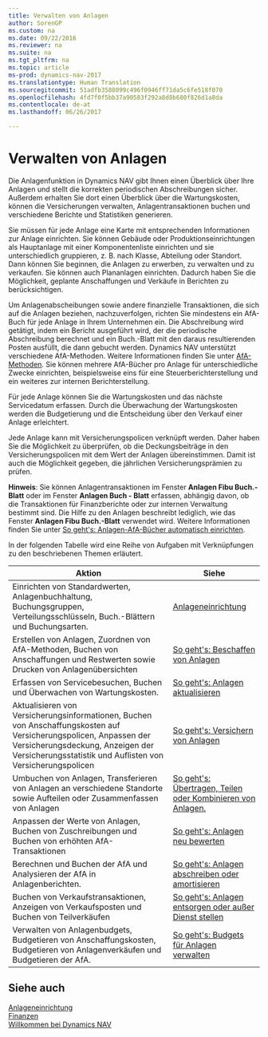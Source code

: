```yaml
---
title: Verwalten von Anlagen
author: SorenGP
ms.custom: na
ms.date: 09/22/2016
ms.reviewer: na
ms.suite: na
ms.tgt_pltfrm: na
ms.topic: article
ms-prod: dynamics-nav-2017
ms.translationtype: Human Translation
ms.sourcegitcommit: 51adfb3588099c496f0946ff71da5c6fe518f070
ms.openlocfilehash: 4fd7f0f5bb37a90583f292a8d8b680f826d1a8da
ms.contentlocale: de-at
ms.lasthandoff: 06/26/2017

---
```


# <a name="manage-fixed-assets"></a>Verwalten von Anlagen
Die Anlagenfunktion in Dynamics NAV gibt Ihnen einen Überblick über Ihre Anlagen und stellt die korrekten periodischen Abschreibungen sicher. Außerdem erhalten Sie dort einen Überblick über die Wartungskosten, können die Versicherungen verwalten, Anlagentransaktionen buchen und verschiedene Berichte und Statistiken generieren.

Sie müssen für jede Anlage eine Karte mit entsprechenden Informationen zur Anlage einrichten. Sie können Gebäude oder Produktionseinrichtungen als Hauptanlage mit einer Komponentenliste einrichten und sie unterschiedlich gruppieren, z. B. nach Klasse, Abteilung oder Standort. Dann können Sie beginnen, die Anlagen zu erwerben, zu verwalten und zu verkaufen. Sie können auch Plananlagen einrichten. Dadurch haben Sie die Möglichkeit, geplante Anschaffungen und Verkäufe in Berichten zu berücksichtigen.

Um Anlagenabscheibungen sowie andere finanzielle Transaktionen, die sich auf die Anlagen beziehen, nachzuverfolgen, richten Sie mindestens ein AfA-Buch für jede Anlage in Ihrem Unternehmen ein. Die Abschreibung wird getätigt, indem ein Bericht ausgeführt wird, der die periodische Abschreibung berechnet und ein Buch.-Blatt mit den daraus resultierenden Posten ausfüllt, die dann gebucht werden. Dynamics NAV unterstützt verschiedene AfA-Methoden. Weitere Informationen finden Sie unter [AfA-Methoden](fa-depreciation-methods.md). Sie können mehrere AfA-Bücher pro Anlage für unterschiedliche Zwecke einrichten, beispielsweise eins für eine Steuerberichterstellung und ein weiteres zur internen Berichterstellung.

Für jede Anlage können Sie die Wartungskosten und das nächste Servicedatum erfassen. Durch die Überwachung der Wartungskosten werden die Budgetierung und die Entscheidung über den Verkauf einer Anlage erleichtert.

Jede Anlage kann mit Versicherungspolicen verknüpft werden. Daher haben Sie die Möglichkeit zu überprüfen, ob die Deckungsbeiträge in den Versicherungspolicen mit dem Wert der Anlagen übereinstimmen. Damit ist auch die Möglichkeit gegeben, die jährlichen Versicherungsprämien zu prüfen.

**Hinweis**: Sie können Anlagentransaktionen im Fenster **Anlagen Fibu Buch.-Blatt** oder im Fenster **Anlagen Buch - Blatt** erfassen, abhängig davon, ob die Transaktionen für Finanzberichte oder zur internen Verwaltung bestimmt sind. Die Hilfe zu den Anlagen beschreibt lediglich, wie das Fenster **Anlagen Fibu Buch.-Blatt** verwendet wird. Weitere Informationen finden Sie unter [So geht's: Anlagen-AfA-Bücher automatisch einrichten](fa-how-setup-depreciation.md).

In der folgenden Tabelle wird eine Reihe von Aufgaben mit Verknüpfungen zu den beschriebenen Themen erläutert.

| Aktion | Siehe |
|----|-----|
|Einrichten von Standardwerten, Anlagenbuchhaltung, Buchungsgruppen, Verteilungsschlüsseln, Buch.-Blättern und Buchungsarten.|[Anlageneinrichtung](fa-setup.md)|
|Erstellen von Anlagen, Zuordnen von AfA-Methoden, Buchen von Anschaffungen und Restwerten sowie Drucken von Anlagenübersichten|[So geht's: Beschaffen von Anlagen](fa-how-acquire.md)|
|Erfassen von Servicebesuchen, Buchen und Überwachen von Wartungskosten.|[So geht's: Anlagen aktualisieren](fa-how-maintain.md)|
|Aktualisieren von Versicherungsinformationen, Buchen von Anschaffungskosten auf Versicherungspolicen, Anpassen der Versicherungsdeckung, Anzeigen der Versicherungsstatistik und Auflisten von Versicherungspolicen|[So geht's: Versichern von Anlagen](fa-how-insure.md)|
|Umbuchen von Anlagen, Transferieren von Anlagen an verschiedene Standorte sowie Aufteilen oder Zusammenfassen von Anlagen|[So geht's: Übertragen, Teilen oder Kombinieren von Anlagen.](fa-how-trans-split-combine.md)|
|Anpassen der Werte von Anlagen, Buchen von Zuschreibungen und Buchen von erhöhten AfA-Transaktionen|[So geht's: Anlagen neu bewerten](fa-how-revalue.md)|
|Berechnen und Buchen der AfA und Analysieren der AfA in Anlagenberichten.|[So geht's: Anlagen abschreiben oder amortisieren](fa-how-depreciate-amortize.md)|
|Buchen von Verkaufstransaktionen, Anzeigen von Verkaufsposten und Buchen von Teilverkäufen|[So geht's: Anlagen entsorgen oder außer Dienst stellen](fa-how-dispose-retire.md)||
|Verwalten von Anlagenbudgets, Budgetieren von Anschaffungskosten, Budgetieren von Anlagenverkäufen und Budgetieren der AfA.|[So geht's: Budgets für Anlagen verwalten](fa-how-manage-budgets.md)|

## <a name="see-also"></a>Siehe auch
[Anlageneinrichtung](fa-setup.md)  
[Finanzen](finance-setup.md)  
[Willkommen bei Dynamics NAV](across-get-started.md)

